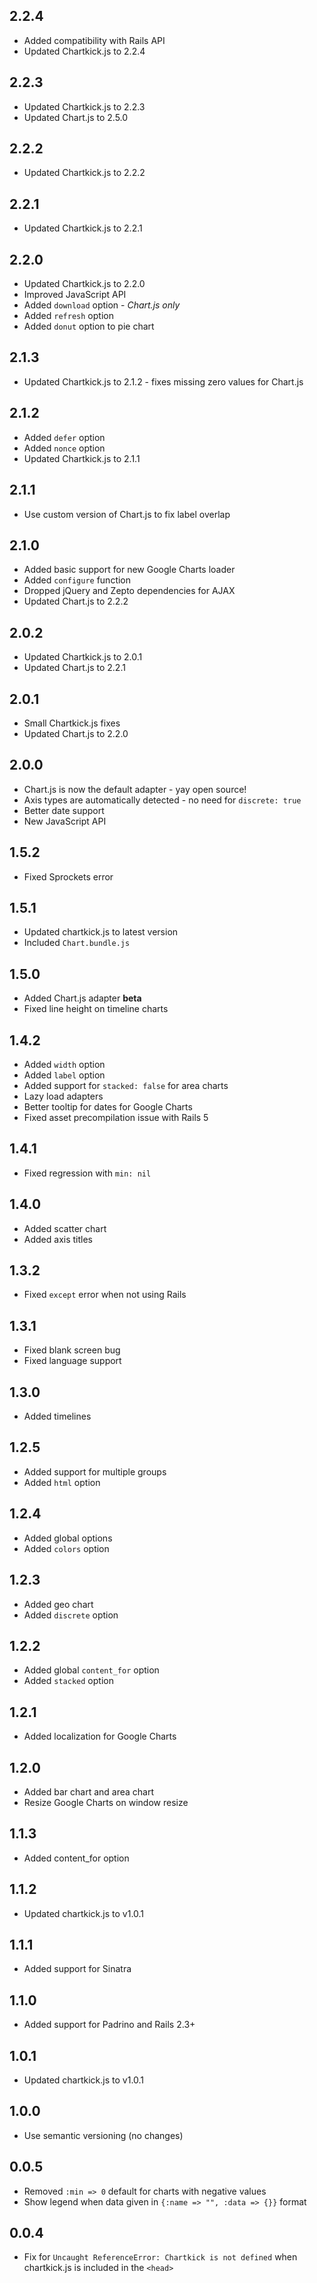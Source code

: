 ## 2.2.4

- Added compatibility with Rails API
- Updated Chartkick.js to 2.2.4

## 2.2.3

- Updated Chartkick.js to 2.2.3
- Updated Chart.js to 2.5.0

## 2.2.2

- Updated Chartkick.js to 2.2.2

## 2.2.1

- Updated Chartkick.js to 2.2.1

## 2.2.0

- Updated Chartkick.js to 2.2.0
- Improved JavaScript API
- Added `download` option - *Chart.js only*
- Added `refresh` option
- Added `donut` option to pie chart

## 2.1.3

- Updated Chartkick.js to 2.1.2 - fixes missing zero values for Chart.js

## 2.1.2

- Added `defer` option
- Added `nonce` option
- Updated Chartkick.js to 2.1.1

## 2.1.1

- Use custom version of Chart.js to fix label overlap

## 2.1.0

- Added basic support for new Google Charts loader
- Added `configure` function
- Dropped jQuery and Zepto dependencies for AJAX
- Updated Chart.js to 2.2.2

## 2.0.2

- Updated Chartkick.js to 2.0.1
- Updated Chart.js to 2.2.1

## 2.0.1

- Small Chartkick.js fixes
- Updated Chart.js to 2.2.0

## 2.0.0

- Chart.js is now the default adapter - yay open source!
- Axis types are automatically detected - no need for `discrete: true`
- Better date support
- New JavaScript API

## 1.5.2

- Fixed Sprockets error

## 1.5.1

- Updated chartkick.js to latest version
- Included `Chart.bundle.js`

## 1.5.0

- Added Chart.js adapter **beta**
- Fixed line height on timeline charts

## 1.4.2

- Added `width` option
- Added `label` option
- Added support for `stacked: false` for area charts
- Lazy load adapters
- Better tooltip for dates for Google Charts
- Fixed asset precompilation issue with Rails 5

## 1.4.1

- Fixed regression with `min: nil`

## 1.4.0

- Added scatter chart
- Added axis titles

## 1.3.2

- Fixed `except` error when not using Rails

## 1.3.1

- Fixed blank screen bug
- Fixed language support

## 1.3.0

- Added timelines

## 1.2.5

- Added support for multiple groups
- Added `html` option

## 1.2.4

- Added global options
- Added `colors` option

## 1.2.3

- Added geo chart
- Added `discrete` option

## 1.2.2

- Added global `content_for` option
- Added `stacked` option

## 1.2.1

- Added localization for Google Charts

## 1.2.0

- Added bar chart and area chart
- Resize Google Charts on window resize

## 1.1.3

- Added content_for option

## 1.1.2

- Updated chartkick.js to v1.0.1

## 1.1.1

- Added support for Sinatra

## 1.1.0

- Added support for Padrino and Rails 2.3+

## 1.0.1

- Updated chartkick.js to v1.0.1

## 1.0.0

- Use semantic versioning (no changes)

## 0.0.5

- Removed `:min => 0` default for charts with negative values
- Show legend when data given in `{:name => "", :data => {}}` format

## 0.0.4

- Fix for `Uncaught ReferenceError: Chartkick is not defined` when chartkick.js is included in the `<head>`
